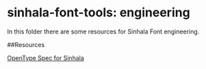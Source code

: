 # sinhala-font-tools: engineering

In this folder there are some resources for Sinhala Font engineering.


##Resources

[OpenType Spec for Sinhala](https://www.microsoft.com/typography/OpenTypeDev/sinhala/intro.htm)
